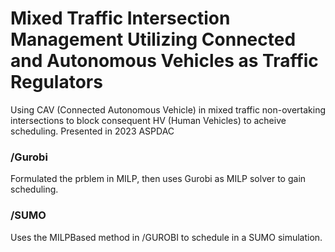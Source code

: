 #  Mixed Traffic Intersection Management Utilizing Connected and Autonomous Vehicles as Traffic Regulators 
Using CAV (Connected Autonomous Vehicle) in mixed traffic non-overtaking intersections to block consequent HV (Human Vehicles) to acheive scheduling.
Presented in 2023 ASPDAC
### /Gurobi
Formulated the prblem in MILP, then uses Gurobi as MILP solver to gain scheduling.  
### /SUMO 
Uses the MILPBased method in /GUROBI to schedule in a SUMO simulation. 
